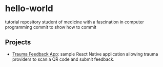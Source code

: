 # hello-world

tutorial repository
student of medicine with a fascination in computer programming
commit to show how to commit

## Projects

- [Trauma Feedback App](./trauma-feedback-app): sample React Native application allowing trauma providers to scan a QR code and submit feedback.
